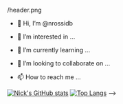 /header.png

- 👋 Hi, I’m @nrossidb

- 👀 I’m interested in ...

- 🌱 I’m currently learning ...

- 💞️ I’m looking to collaborate on ...

- 📫 How to reach me ...

[![Nick's GitHub stats](https://github-readme-stats.vercel.app/api?username=nrossidb&show_icons=true&theme=cobalt)](https://github.com/nrossidb/github-readme-stats)
[![Top Langs](https://github-readme-stats.vercel.app/api/top-langs/?username=nrossidb&theme=cobalt)](https://github.com/nrossidb/github-readme-stats)
-->
